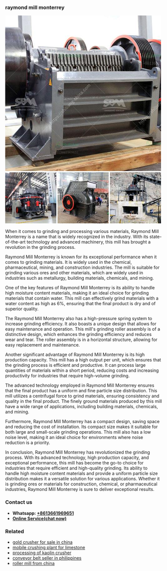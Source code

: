 <h3>raymond mill monterrey</h3><img src='1706773562.jpg' alt=''><p>When it comes to grinding and processing various materials, Raymond Mill Monterrey is a name that is widely recognized in the industry. With its state-of-the-art technology and advanced machinery, this mill has brought a revolution in the grinding process.</p><p>Raymond Mill Monterrey is known for its exceptional performance when it comes to grinding materials. It is widely used in the chemical, pharmaceutical, mining, and construction industries. The mill is suitable for grinding various ores and other materials, which are widely used in industries such as metallurgy, building materials, chemicals, and mining.</p><p>One of the key features of Raymond Mill Monterrey is its ability to handle high moisture content materials, making it an ideal choice for grinding materials that contain water. This mill can effectively grind materials with a water content as high as 6%, ensuring that the final product is dry and of superior quality.</p><p>The Raymond Mill Monterrey also has a high-pressure spring system to increase grinding efficiency. It also boasts a unique design that allows for easy maintenance and operation. This mill's grinding roller assembly is of a distinctive design, which enhances the grinding efficiency and reduces wear and tear. The roller assembly is in a horizontal structure, allowing for easy replacement and maintenance.</p><p>Another significant advantage of Raymond Mill Monterrey is its high production capacity. This mill has a high output per unit, which ensures that the grinding process is efficient and productive. It can process large quantities of materials within a short period, reducing costs and increasing productivity for industries that require high-volume grinding.</p><p>The advanced technology employed in Raymond Mill Monterrey ensures that the final product has a uniform and fine particle size distribution. This mill utilizes a centrifugal force to grind materials, ensuring consistency and quality in the final product. The finely ground materials produced by this mill have a wide range of applications, including building materials, chemicals, and mining.</p><p>Furthermore, Raymond Mill Monterrey has a compact design, saving space and reducing the cost of installation. Its compact size makes it suitable for both large and small-scale grinding operations. This mill also has a low noise level, making it an ideal choice for environments where noise reduction is a priority.</p><p>In conclusion, Raymond Mill Monterrey has revolutionized the grinding process. With its advanced technology, high production capacity, and exceptional performance, this mill has become the go-to choice for industries that require efficient and high-quality grinding. Its ability to handle high moisture content materials and provide a uniform particle size distribution makes it a versatile solution for various applications. Whether it is grinding ores or materials for construction, chemical, or pharmaceutical industries, Raymond Mill Monterrey is sure to deliver exceptional results.</p><h3>Contact us</h3><ul><li><strong>Whatsapp:&nbsp;<a href="https://wa.me/8613661969651">+8613661969651</a></strong></li><li><a href="https://swt.shibang-china.com/?git&amp;zhl&amp;raymond mill monterrey"><strong>Online Service(chat now)</strong></a></li></ul><h3>Related</h3><ul><li><a href='gold crusher for sale in china.md'>gold crusher for sale in china</a></li><li><a href='mobile crushing plant for limestone.md'>mobile crushing plant for limestone</a></li><li><a href='processing of kaolin crusher.md'>processing of kaolin crusher</a></li><li><a href='conveyor belt seller in philippines.md'>conveyor belt seller in philippines</a></li><li><a href='roller mill from china.md'>roller mill from china</a></li></ul>